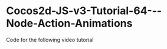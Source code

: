 Cocos2d-JS-v3-Tutorial-64---Node-Action-Animations
==================================================

Code for the following video tutorial 
